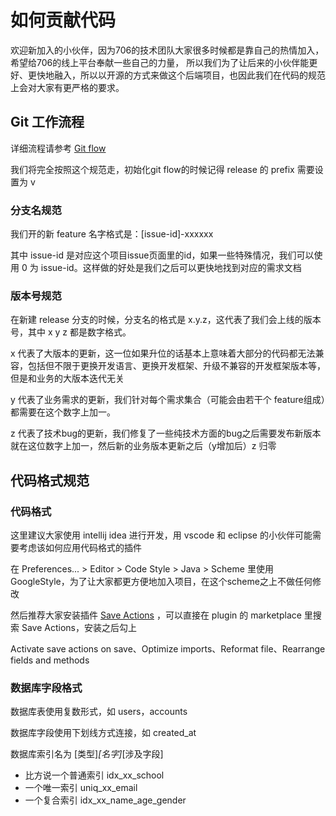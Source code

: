 # 如何贡献代码
欢迎新加入的小伙伴，因为706的技术团队大家很多时候都是靠自己的热情加入，希望给706的线上平台奉献一些自己的力量，
所以我们为了让后来的小伙伴能更好、更快地融入，所以以开源的方式来做这个后端项目，也因此我们在代码的规范上会对大家有更严格的要求。

## Git 工作流程

详细流程请参考 [Git flow](https://danielkummer.github.io/git-flow-cheatsheet/index.zh_CN.html)

我们将完全按照这个规范走，初始化git flow的时候记得 release 的 prefix 需要设置为 v 

### 分支名规范
我们开的新 feature 名字格式是：[issue-id]-xxxxxx

其中 issue-id 是对应这个项目issue页面里的id，如果一些特殊情况，我们可以使用 0 为 issue-id。这样做的好处是我们之后可以更快地找到对应的需求文档

### 版本号规范
在新建 release 分支的时候，分支名的格式是 x.y.z，这代表了我们会上线的版本号，其中 x y z 都是数字格式。

x 代表了大版本的更新，这一位如果升位的话基本上意味着大部分的代码都无法兼容，包括但不限于更换开发语言、更换开发框架、升级不兼容的开发框架版本等，但是和业务的大版本迭代无关

y 代表了业务需求的更新，我们针对每个需求集合（可能会由若干个 feature组成）都需要在这个数字上加一。

z 代表了技术bug的更新，我们修复了一些纯技术方面的bug之后需要发布新版本就在这位数字上加一，然后新的业务版本更新之后（y增加后）z 归零

## 代码格式规范

### 代码格式
这里建议大家使用 intellij idea 进行开发，用 vscode 和 eclipse 的小伙伴可能需要考虑该如何应用代码格式的插件

在 Preferences... > Editor > Code Style > Java > Scheme 里使用 GoogleStyle，为了让大家都更方便地加入项目，在这个scheme之上不做任何修改

然后推荐大家安装插件 [Save Actions](https://github.com/dubreuia/intellij-plugin-save-actions#installation) ，可以直接在 plugin 的 marketplace 里搜索 Save Actions，安装之后勾上

Activate save actions on save、Optimize imports、Reformat file、Rearrange fields and methods

### 数据库字段格式
数据库表使用复数形式，如 users，accounts

数据库字段使用下划线方式连接，如 created_at

数据库索引名为 [类型]_[名字]_[涉及字段]

* 比方说一个普通索引 idx_xx_school
* 一个唯一索引 uniq_xx_email
* 一个复合索引 idx_xx_name_age_gender